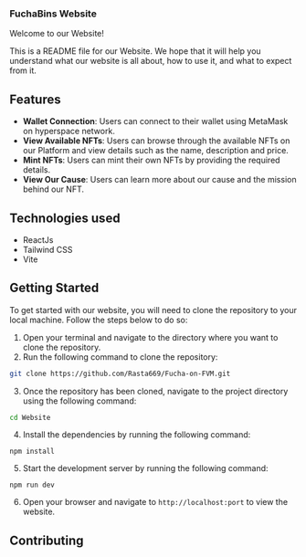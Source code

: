 ### FuchaBins Website
Welcome to our Website! 

This is a README file for our Website. We hope that it will help you understand what our website is all about, how to use it, and what to expect from it.

## Features 
* **Wallet Connection**: Users can connect to their wallet using MetaMask on hyperspace network.
* **View Available NFTs**: Users can browse through the available NFTs on our Platform and view details such as the name, description and price.
* **Mint NFTs**: Users can mint their own NFTs by providing the required details.
* **View Our Cause**: Users can learn more about our cause and the mission behind our NFT.

## Technologies used 
* ReactJs
* Tailwind CSS
* Vite

## Getting Started
To get started with our website, you will need to clone the repository to your local machine. Follow the steps below to do so:

1. Open your terminal and navigate to the directory where you want to clone the repository.
2. Run the following command to clone the repository:

```bash
git clone https://github.com/Rasta669/Fucha-on-FVM.git
```

3. Once the repository has been cloned, navigate to the project directory using the following command:

```bash
cd Website
```

4. Install the dependencies by running the following command:

```
npm install
```

5. Start the development server by running the following command:

```
npm run dev
```

6. Open your browser and navigate to `http://localhost:port` to view the website.

## Contributing
